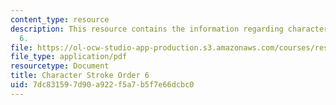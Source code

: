 ```yaml
---
content_type: resource
description: This resource contains the information regarding character stroke order
  6.
file: https://ol-ocw-studio-app-production.s3.amazonaws.com/courses/res-21g-003-learning-chinese-a-foundation-course-in-mandarin-spring-2011/7dc831597d90a922f5a7b5f7e66dcbc0_MITRES_21G_003S11_stroke06.pdf
file_type: application/pdf
resourcetype: Document
title: Character Stroke Order 6
uid: 7dc83159-7d90-a922-f5a7-b5f7e66dcbc0
---
```

